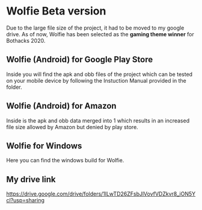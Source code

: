 # Wolfie Beta version
Due to the large file size of the project, it had to be moved to my google drive. As of now, Wolfie has been selected as the **gaming theme winner** for Bothacks 2020.
## Wolfie (Android) for Google Play Store
Inside you will find the apk and obb files of the project which can be tested on your mobile device by following the Instuction Manual provided in the folder.
## Wolfie (Android) for Amazon
Inside is the apk and obb data merged into 1 which results in an increased file size allowed by Amazon but denied by play store.
## Wolfie for Windows
Here you can find the windows build for Wolfie.
## My drive link
https://drive.google.com/drive/folders/1lLwTD26ZFsbJlVovfVDZkvr8_iON5Ycl?usp=sharing
